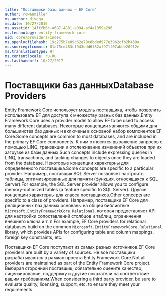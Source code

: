 ```yaml
---
title: "Поставщики базы данных — EF Core"
author: rowanmiller
ms.author: divega
ms.date: 10/27/2016
ms.assetid: 14fffb6c-a687-4881-a094-af4a1359a296
ms.technology: entity-framework-core
uid: core/providers/index
ms.openlocfilehash: 19c275b7e89c62e79c8bded977e39b2cfb2b439a
ms.sourcegitcommit: 01a75cd483c1943ddd6f82af971f07abde20912e
ms.translationtype: HT
ms.contentlocale: ru-RU
ms.lasthandoff: 10/27/2017
---
```

# <a name="database-providers"></a><span data-ttu-id="f15ba-102">Поставщики баз данных</span><span class="sxs-lookup"><span data-stu-id="f15ba-102">Database Providers</span></span>

<span data-ttu-id="f15ba-103">Entity Framework Core использует модель поставщика, чтобы позволить использовать EF для доступа к множеству разных баз данных.</span><span class="sxs-lookup"><span data-stu-id="f15ba-103">Entity Framework Core uses a provider model to allow EF to be used to access many different databases.</span></span> <span data-ttu-id="f15ba-104">Некоторые концепции являются общими для большинства баз данных и включены в основной набор компонентов EF Core.</span><span class="sxs-lookup"><span data-stu-id="f15ba-104">Some concepts are common to most databases, and are included in the primary EF Core components.</span></span> <span data-ttu-id="f15ba-105">К ним относится выражение запросов с помощью LINQ, транзакции и отслеживание изменений объектов при их загрузке из базы данных.</span><span class="sxs-lookup"><span data-stu-id="f15ba-105">Such concepts include expressing queries in LINQ, transactions, and tacking changes to objects once they are loaded from the database.</span></span> <span data-ttu-id="f15ba-106">Некоторые концепции характерны для определенного поставщика.</span><span class="sxs-lookup"><span data-stu-id="f15ba-106">Some concepts are specific to a particular provider.</span></span> <span data-ttu-id="f15ba-107">Например, поставщик SQL Server позволяет настроить таблицы, оптимизированные для памяти (функция, относящаяся к SQL Server).</span><span class="sxs-lookup"><span data-stu-id="f15ba-107">For example, the SQL Server provider allows you to configure memory-optimized tables (a feature specific to SQL Server).</span></span> <span data-ttu-id="f15ba-108">Другие концепции характерны для класса поставщиков.</span><span class="sxs-lookup"><span data-stu-id="f15ba-108">Other concepts are specific to a class of providers.</span></span> <span data-ttu-id="f15ba-109">Например, поставщики EF Core для реляционных баз данных основаны на общей библиотеке `Microsoft.EntityFrameworkCore.Relational`, которая предоставляет API для настройки сопоставлений столбцов и таблиц, ограничения внешнего ключа и т. п.</span><span class="sxs-lookup"><span data-stu-id="f15ba-109">For example, EF Core providers for relational databases build on the common `Microsoft.EntityFrameworkCore.Relational` library, which provides APIs for configuring table and column mappings, foreign key constraints, etc.</span></span>

<span data-ttu-id="f15ba-110">Поставщики EF Core поступают из самых разных источников.</span><span class="sxs-lookup"><span data-stu-id="f15ba-110">EF Core providers are built by a variety of sources.</span></span> <span data-ttu-id="f15ba-111">Не все поставщики разрабатываются в рамках проекта Entity Framework Core.</span><span class="sxs-lookup"><span data-stu-id="f15ba-111">Not all providers are maintained as part of the Entity Framework Core project.</span></span> <span data-ttu-id="f15ba-112">Выбирая сторонний поставщик, обязательно оцените качество, лицензирование, поддержку и другие показатели на соответствие вашим требованиям.</span><span class="sxs-lookup"><span data-stu-id="f15ba-112">When considering a third party provider, be sure to evaluate quality, licensing, support, etc. to ensure they meet your requirements.</span></span>
